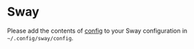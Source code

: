 # Sway

Please add the contents of
[config](https://git.sr.ht/~ficd/ashen/blob/main/sway/config) to your Sway
configuration in `~/.config/sway/config`.
